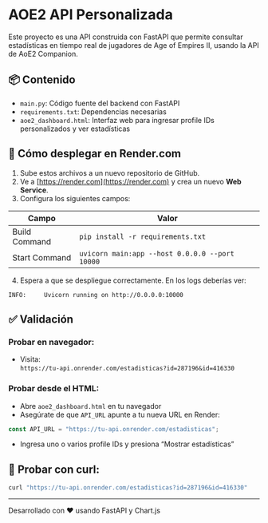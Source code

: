# AOE2 API Personalizada

Este proyecto es una API construida con FastAPI que permite consultar estadísticas en tiempo real de jugadores de Age of Empires II, usando la API de AoE2 Companion.

## 📦 Contenido

- `main.py`: Código fuente del backend con FastAPI
- `requirements.txt`: Dependencias necesarias
- `aoe2_dashboard.html`: Interfaz web para ingresar profile IDs personalizados y ver estadísticas

## 🚀 Cómo desplegar en Render.com

1. Sube estos archivos a un nuevo repositorio de GitHub.
2. Ve a [https://render.com](https://render.com) y crea un nuevo **Web Service**.
3. Configura los siguientes campos:

| Campo            | Valor                                     |
|------------------|-------------------------------------------|
| Build Command    | `pip install -r requirements.txt`         |
| Start Command    | `uvicorn main:app --host 0.0.0.0 --port 10000` |

4. Espera a que se despliegue correctamente. En los logs deberías ver:

```
INFO:     Uvicorn running on http://0.0.0.0:10000
```

## ✅ Validación

### Probar en navegador:

- Visita:  
  `https://tu-api.onrender.com/estadisticas?id=287196&id=416330`

### Probar desde el HTML:

- Abre `aoe2_dashboard.html` en tu navegador
- Asegúrate de que `API_URL` apunte a tu nueva URL en Render:

```js
const API_URL = "https://tu-api.onrender.com/estadisticas";
```

- Ingresa uno o varios profile IDs y presiona “Mostrar estadísticas”

## 🧪 Probar con curl:

```bash
curl "https://tu-api.onrender.com/estadisticas?id=287196&id=416330"
```

---

Desarrollado con ❤️ usando FastAPI y Chart.js